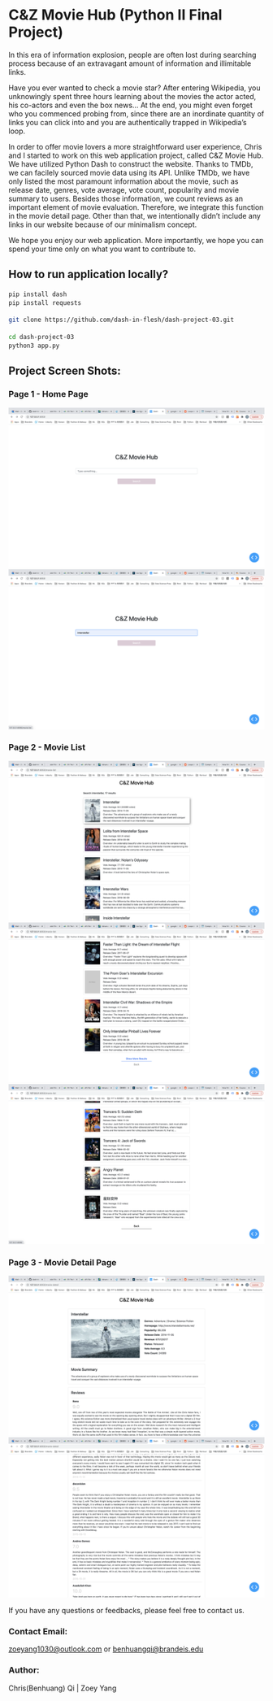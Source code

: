 # C&Z Movie Hub (Python II Final Project)

In this era of information explosion, people are often lost during searching process because of an extravagant amount of information and illimitable links. 

Have you ever wanted to check a movie star? After entering Wikipedia, you unknowingly spent three hours learning about the movies the actor acted, his co-actors and even the box news… At the end, you might even forget who you commenced probing from, since there are an inordinate quantity of links you can click into and you are authentically trapped in Wikipedia’s loop.

In order to offer movie lovers a more straightforward user experience, Chris and I started to work on this web application project, called C&Z Movie Hub. We have utilized Python Dash to construct the website. Thanks to TMDb, we can facilely sourced movie data using its API. Unlike TMDb, we have only listed the most paramount information about the movie, such as release date, genres, vote average, vote count, popularity and movie summary to users. Besides those information, we count reviews as an important element of movie evaluation. Therefore, we integrate this function in the movie detail page. Other than that, we intentionally didn’t include any links in our website because of our minimalism concept. 

We hope you enjoy our web application. More importantly, we hope you can spend your time only on what you want to contribute to.

## How to run application locally?
```bash
pip install dash
pip install requests

git clone https://github.com/dash-in-flesh/dash-project-03.git

cd dash-project-03
python3 app.py
```

## Project Screen Shots:
### Page 1 - Home Page
![page1-1](misc/page1-1.png)
![page1-2](misc/page1-2.png)

### Page 2 - Movie List
![page2-1](misc/page2-1.png)
![page2-2-show-more](misc/page2-2-show-more.png)
![page2-3](misc/page2-3.png)

### Page 3 - Movie Detail Page
![page3-1](misc/page3-1.png)
![page3-2](misc/page3-2.png)

If you have any questions or feedbacks, please feel free to contact us. 

### Contact Email:
zoeyang1030@outlook.com or benhuangqi@brandeis.edu
### Author: 
Chris(Benhuang) Qi | Zoey Yang
